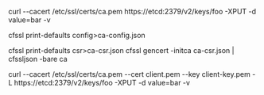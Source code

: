 curl --cacert /etc/ssl/certs/ca.pem  https://etcd:2379/v2/keys/foo -XPUT -d value=bar -v


cfssl print-defaults config>ca-config.json

cfssl print-defaults csr>ca-csr.json
cfssl gencert -initca ca-csr.json | cfssljson -bare ca 

curl --cacert /etc/ssl/certs/ca.pem --cert client.pem  --key client-key.pem -L https://etcd:2379/v2/keys/foo -XPUT -d value=bar -v
